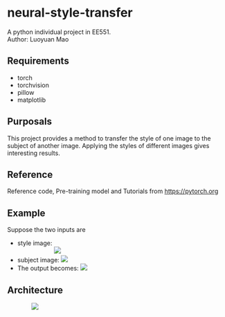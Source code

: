 # neural-style-transfer
A python individual project in EE551. <br>Author: Luoyuan Mao
## Requirements
* torch <br>
* torchvision <br>
* pillow <br>
* matplotlib <br>
## Purposals
This project provides a method to transfer the style of one image to the subject of another image. Applying the styles of different images gives interesting results. 
## Reference
Reference code, Pre-training model and Tutorials from https://pytorch.org
## Example
Suppose the two inputs are <br>
* style image: <br>
　　　　　　![](https://raw.githubusercontent.com/andersbll/neural_artistic_style/master/images/starry_night.jpg) <br>
* subject image: 
![](https://raw.githubusercontent.com/andersbll/neural_artistic_style/master/images/tuebingen.jpg) <br>
* The output becomes:
![](https://raw.githubusercontent.com/andersbll/neural_artistic_style/master/images/tuebingen-starry_night.jpg)
## Architecture
　　　　![](https://mmbiz.qpic.cn/mmbiz_png/zZTbkic2pYRrHmicInbZcTPUWvFMhbTWpnJiaNdtqwxibna5h0LDwdJRbv03zRA6gUGZX6U5Dh0Vc47dkCXXCnVhzg/640?wx_fmt=png&tp=webp&wxfrom=5&wx_lazy=1&wx_co=1)

